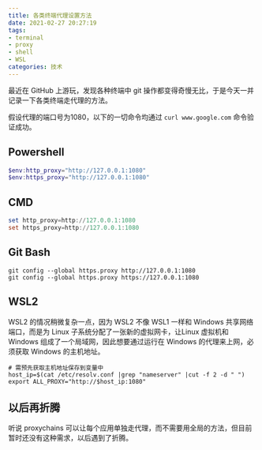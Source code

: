 ```yaml
---
title: 各类终端代理设置方法
date: 2021-02-27 20:27:19
tags:
- terminal
- proxy
- shell
- WSL
categories: 技术
---
```


最近在 GitHub 上游玩，发现各种终端中 git 操作都变得奇慢无比，于是今天一并记录一下各类终端走代理的方法。

假设代理的端口号为1080，以下的一切命令均通过 `curl www.google.com` 命令验证成功。

## Powershell

```powershell
$env:http_proxy="http://127.0.0.1:1080"
$env:https_proxy="http://127.0.0.1:1080"
```
<!--more-->


## CMD

```powershell
set http_proxy=http://127.0.0.1:1080
set https_proxy=http://127.0.0.1:1080
```



## Git Bash

```shell
git config --global https.proxy http://127.0.0.1:1080
git config --global https.proxy https://127.0.0.1:1080
```



## WSL2

WSL2 的情况稍微复杂一点，因为 WSL2 不像 WSL1 一样和 Windows 共享网络端口，而是为 Linux 子系统分配了一张新的虚拟网卡，让Linux 虚拟机和 Windows 组成了一个局域网，因此想要通过运行在 Windows 的代理来上网，必须获取 Windows 的主机地址。

```shell
# 需预先获取主机地址保存到变量中
host_ip=$(cat /etc/resolv.conf |grep "nameserver" |cut -f 2 -d " ")
export ALL_PROXY="http://$host_ip:1080"
```



## 以后再折腾

听说 proxychains 可以让每个应用单独走代理，而不需要用全局的方法，但目前暂时还没有这种需求，以后遇到了折腾。

